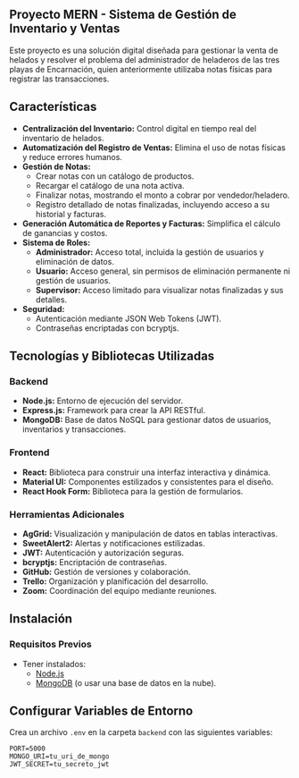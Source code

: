 ## Proyecto MERN - Sistema de Gestión de Inventario y Ventas  

Este proyecto es una solución digital diseñada para gestionar la venta de helados y resolver el problema del administrador de heladeros de las tres playas de Encarnación, quien anteriormente utilizaba notas físicas para registrar las transacciones.  

## Características  

- **Centralización del Inventario:** Control digital en tiempo real del inventario de helados.  
- **Automatización del Registro de Ventas:** Elimina el uso de notas físicas y reduce errores humanos.  
- **Gestión de Notas:**  
  - Crear notas con un catálogo de productos.  
  - Recargar el catálogo de una nota activa.  
  - Finalizar notas, mostrando el monto a cobrar por vendedor/heladero.  
  - Registro detallado de notas finalizadas, incluyendo acceso a su historial y facturas.  
- **Generación Automática de Reportes y Facturas:** Simplifica el cálculo de ganancias y costos.  
- **Sistema de Roles:**  
  - **Administrador:** Acceso total, incluida la gestión de usuarios y eliminación de datos.  
  - **Usuario:** Acceso general, sin permisos de eliminación permanente ni gestión de usuarios.  
  - **Supervisor:** Acceso limitado para visualizar notas finalizadas y sus detalles.  
- **Seguridad:**  
  - Autenticación mediante JSON Web Tokens (JWT).  
  - Contraseñas encriptadas con bcryptjs.  

## Tecnologías y Bibliotecas Utilizadas  

### **Backend**  
- **Node.js:** Entorno de ejecución del servidor.  
- **Express.js:** Framework para crear la API RESTful.  
- **MongoDB:** Base de datos NoSQL para gestionar datos de usuarios, inventarios y transacciones.  

### **Frontend**  
- **React:** Biblioteca para construir una interfaz interactiva y dinámica.  
- **Material UI:** Componentes estilizados y consistentes para el diseño.  
- **React Hook Form:** Biblioteca para la gestión de formularios.  

### **Herramientas Adicionales**  
- **AgGrid:** Visualización y manipulación de datos en tablas interactivas.  
- **SweetAlert2:** Alertas y notificaciones estilizadas.  
- **JWT:** Autenticación y autorización seguras.  
- **bcryptjs:** Encriptación de contraseñas.  
- **GitHub:** Gestión de versiones y colaboración.  
- **Trello:** Organización y planificación del desarrollo.  
- **Zoom:** Coordinación del equipo mediante reuniones.  

## Instalación  

### Requisitos Previos  
- Tener instalados:  
  - [Node.js](https://nodejs.org/)  
  - [MongoDB](https://www.mongodb.com/try/download/community) (o usar una base de datos en la nube).  

## Configurar Variables de Entorno  

Crea un archivo `.env` en la carpeta `backend` con las siguientes variables:  

```env
PORT=5000  
MONGO_URI=tu_uri_de_mongo  
JWT_SECRET=tu_secreto_jwt  
